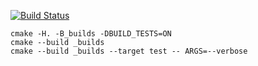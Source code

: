 [![Build Status](https://travis-ci.org/1knowledge1/vector_example.svg?branch=master)](https://travis-ci.org/1knowledge1/vector_example)

```
cmake -H. -B_builds -DBUILD_TESTS=ON
cmake --build _builds
cmake --build _builds --target test -- ARGS=--verbose
```
